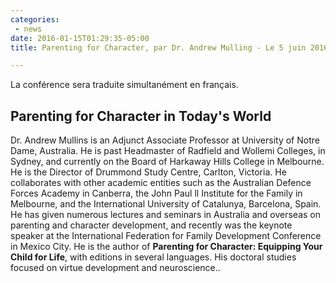 ```yaml
---
categories:
 - news
date: 2016-01-15T01:29:35-05:00
title: Parenting for Character, par Dr. Andrew Mulling - Le 5 juin 2016

---
```


La conférence sera traduite simultanément en français.


## Parenting for Character in Today's World

Dr. Andrew Mullins is an Adjunct Associate Professor at University of Notre Dame, Australia.  He is past Headmaster of Radfield and Wollemi Colleges, in Sydney, and currently on the Board of Harkaway Hills College in Melbourne.  He is the Director of Drummond Study Centre, Carlton, Victoria. He collaborates with other academic entities such as the Australian Defence Forces Academy in  Canberra, the John Paul ll Institute for the Family in Melbourne, and the International University of Catalunya, Barcelona, Spain.  He has given numerous lectures and seminars in Australia and overseas on parenting and character development, and recently was the keynote speaker at the International Federation for Family Development Conference in Mexico City.  He is the author of **Parenting for Character: Equipping Your Child for Life**, with editions in several languages.  His doctoral studies focused on virtue development and neuroscience..
